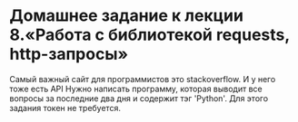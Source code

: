 # Домашнее задание к лекции 8.«Работа с библиотекой requests, http-запросы»
Самый важный сайт для программистов это stackoverflow. И у него тоже есть API Нужно написать программу, которая выводит все вопросы за последние два дня и содержит тэг 'Python'. Для этого задания токен не требуется.
